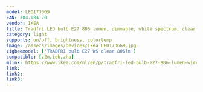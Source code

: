 ```yaml
---
model: LED1736G9
EAN: 304.084.70
vendor: IKEA
title: Tradfri LED bulb E27 806 lumen, dimmable, white spectrum, clear
category: light
supports: on/off, brightness, colortemp
image: /assets/images/devices/Ikea_LED1736G9.jpg
zigbeemodel: ['TRADFRI bulb E27 WS clear 806lm']
compatible: [z2m,iob,zha]
mlink: https://www.ikea.com/nl/en/p/tradfri-led-bulb-e27-806-lumen-wireless-dimmable-white-spectrum-clear-30408470/
link: 
link2: 
link3: 
---
```

